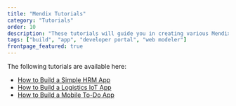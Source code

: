 ```yaml
---
title: "Mendix Tutorials"
category: "Tutorials"
order: 10
description: "These tutorials will guide you in creating various Mendix apps."
tags: ["build", "app", "developer portal", "web modeler"]
frontpage_featured: true
---
```


The following tutorials are available here:

* [How to Build a Simple HRM App](build-a-simple-hrm-app)
* [How to Build a Logistics IoT App](build-an-iot-app)
* [How to Build a Mobile To-Do App](create-a-to-do-app)